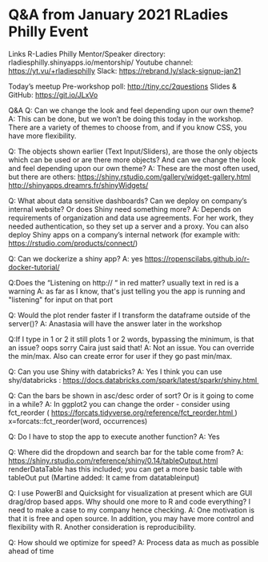 # Q&A from January 2021 RLadies Philly Event

Links
R-Ladies Philly
Mentor/Speaker directory: rladiesphilly.shinyapps.io/mentorship/
Youtube channel: https://yt.vu/+rladiesphilly 
Slack: https://rebrand.ly/slack-signup-jan21 

Today’s meetup
Pre-workshop poll: http://tiny.cc/2questions 
Slides & GitHub: https://git.io/JLxVo  

Q&A
Q: Can we change the look and feel depending upon our own theme?
A: This can be done, but we won’t be doing this today in the workshop. There are a variety of themes to choose from, and if you know CSS, you have more flexibility.


Q: The objects shown earlier (Text Input/Sliders), are those the only objects which can be used or are there more objects? And can we change the look and feel depending upon our own theme?
A: These are the most often used, but there are others: https://shiny.rstudio.com/gallery/widget-gallery.html
http://shinyapps.dreamrs.fr/shinyWidgets/


Q: What about data sensitive dashboards? Can we deploy on company’s internal website? Or does Shiny need something more?
A: Depends on requirements of organization and data use agreements.
For her work, they needed authentication, so they set up a server and a proxy. You can also deploy Shiny apps on a company’s internal network (for example with: https://rstudio.com/products/connect/)


Q: Can we dockerize a shiny app?
A: yes
https://ropenscilabs.github.io/r-docker-tutorial/

Q:Does the “Listening on http:// “ in red matter? usually text in red is a warning
A: as far as I know, that's just telling you the app is running and "listening" for input on that port

Q: Would the plot render faster if I transform the dataframe outside of the server()?
A: Anastasia will have the answer later in the workshop


Q:If I type in 1 or 2 it still plots 1 or 2 words, bypassing the minimum, is that an issue? 
oops sorry Caira just said that! 
A: Not an issue. You can override the min/max. Also can create error for user if they go past min/max. 

Q: Can you use Shiny with databricks?
A: Yes I think you can use shy/databricks : https://docs.databricks.com/spark/latest/sparkr/shiny.html 

Q: Can the bars be shown in asc/desc order of sort? Or is it going to come in a while?
A: In ggplot2 you can change the order - consider using fct_reorder 
( https://forcats.tidyverse.org/reference/fct_reorder.html )
x=forcats::fct_reorder(word, occurrences)

Q: Do I have to stop the app to execute another function?
A: Yes

Q: Where did the dropdown and search bar for the table come from? 
A: https://shiny.rstudio.com/reference/shiny/0.14/tableOutput.html renderDataTable has this included; you can get a more basic table with tableOut  put
(Martine added:  It came from datatableinput)

Q: I use PowerBI and Quicksight for visualization at present which are GUI drag/drop based apps. Why should one more to R and code everything? I need to make a case to my company hence checking. 
A: One motivation is that it is free and open source. In addition, you may have more control and flexibility with R.
Another consideration is reproducibility. 




Q: How should we optimize for speed?
A: Process data as much as possible ahead of time

